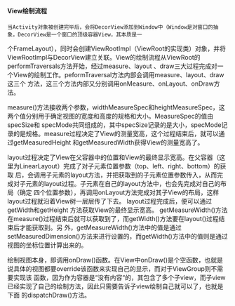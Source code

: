 #### View绘制流程
    当Activity对象被创建完毕后，会将DecorView添加到Window中（Window是对窗口的抽象，DecorView是一个窗口的顶级容器View，其本质是一
个FrameLayout），同时会创建ViewRootImpl（ViewRoot的实现类）对象，并将ViewRootImpl与DecorView建立关联。View的绘制流程从ViewRoot的performTraversals方法开始，经过measure、layout 、draw三大过程完成对一个View的绘制工作。peformTraversal方法内部会调用measure、layout、draw这三个
方法，这三个方法内部又分别调用onMeasure、onLayout、onDraw方法。

measure()方法接收两个参数，widthMeasureSpec和heightMeasureSpec，这两个值分别用于确定视图的宽度和高度的规格和大小。MeasureSpec的值由specSize和
specMode共同组成的，其中specSize记录的是大小，specMode记录的是规格。measure过程决定了View的测量宽高，这个过程结束后，就可以通过getMeasuredHeight
和getMeasuredWidth获得View的测量宽高了。

layout过程决定了View在父容器中的位置和View的最终显示宽高。在父容器（这里为LinearLayout）完成了对子元素位置参数（top、left、right、bottom）的获取
后，会调用子元素的layout方法，并把获取到的子元素位置参数传入，从而完成对子元素的layout过程。子元素在自己的layout方法中，也会先完成对自己的布局（确定
四个位置参数），再调用onLayout方法完成对其子View的布局，这样layout过程就沿着View树一层层传了下去。 layout过程完成后，便可以通过getWidth和getHeight
方法获取View的最终显示宽高。 getMeasureWidth()方法在measure()过程结束后就可以获取到了，而getWidth()方法要在layout()过程结束后才能获取到。另
外，getMeasureWidth()方法中的值是通过setMeasuredDimension()方法来进行设置的，而getWidth()方法中的值则是通过视图的坐标位置计算出来的。

绘制视图本身，即调用onDraw()函数。在View中onDraw()是个空函数，也就是说具体的视图都要override该函数来实现自己的显示，而对于ViewGroup则不需要实现该
函数，因为作为容器是“没有内容“的，其包含了多个子view，而子view已经实现了自己的绘制方法，因此只需要告诉子view绘制自己就可以了，也就是下面
的dispatchDraw()方法。
